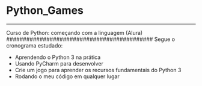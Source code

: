 # Python_Games
**************
Curso de Python: começando com a linguagem (Alura)
############################################
Segue o cronograma estudado:

- Aprendendo o Python 3 na prática
- Usando PyCharm para desenvolver
- Crie um jogo para aprender os recursos fundamentais do Python 3
- Rodando o meu código em qualquer lugar
